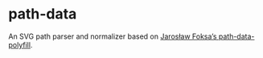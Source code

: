 # path-data

An SVG path parser and normalizer based on [Jarosław Foksa’s path-data-polyfill](https://github.com/jarek-foksa/path-data-polyfill).

